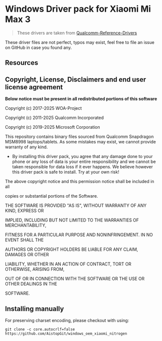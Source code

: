 # Windows Driver pack for Xiaomi Mi Max 3
> These drivers are taken from [Qualcomm-Reference-Drivers](https://github.com/WOA-Project/Qualcomm-Reference-Drivers/)

These driver files are not perfect, typos may exist, feel free to file an issue on GitHub in case you found any.

## Resources

## Copyright, License, Disclaimers and end user license agreement

**Below notice must be present in all redistributed portions of this software**

Copyright (c) 2017-2025 WOA-Project

Copyright (c) 2011-2025 Qualcomm Incorporated

Copyright (c) 2019-2025 Microsoft Corporation

This repository contains binary files sourced from Qualcomm Snapdragon MSM8998 laptops/tablets. As some mistakes may exist, we cannot provide warranty of any kind. 

- By installing this driver pack, you agree that any damage done to your phone or any loss of data is your entire responsibility and we cannot be taken responsible for data loss if it ever happens. We believe however this driver pack is safe to install. Try at your own risk!


The above copyright notice and this permission notice shall be included in all

copies or substantial portions of the Software.

THE SOFTWARE IS PROVIDED "AS IS", WITHOUT WARRANTY OF ANY KIND, EXPRESS OR

IMPLIED, INCLUDING BUT NOT LIMITED TO THE WARRANTIES OF MERCHANTABILITY,

FITNESS FOR A PARTICULAR PURPOSE AND NONINFRINGEMENT. IN NO EVENT SHALL THE

AUTHORS OR COPYRIGHT HOLDERS BE LIABLE FOR ANY CLAIM, DAMAGES OR OTHER

LIABILITY, WHETHER IN AN ACTION OF CONTRACT, TORT OR OTHERWISE, ARISING FROM,

OUT OF OR IN CONNECTION WITH THE SOFTWARE OR THE USE OR OTHER DEALINGS IN THE

SOFTWARE.

## Installing manually

For preserving charset encoding, please checkout with using:

```
git clone -c core.autocrlf=false https://github.com/AistopGit/windows_oem_xiaomi_nitrogen
```